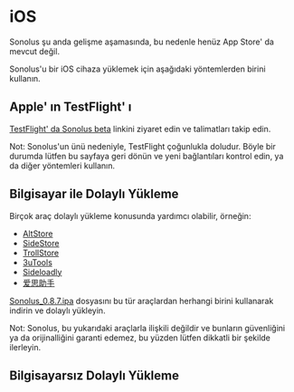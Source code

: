 # iOS

Sonolus şu anda gelişme aşamasında, bu nedenle henüz App Store' da mevcut değil.

Sonolus'u bir iOS cihaza yüklemek için aşağıdaki yöntemlerden birini kullanın.

## Apple' ın TestFlight' ı

[TestFlight' da Sonolus beta](https://testflight.apple.com/join/mdFtAf92) linkini ziyaret edin ve talimatları takip edin.

Not: Sonolus'un ünü nedeniyle, TestFlight çoğunlukla doludur. Böyle bir durumda lütfen bu sayfaya geri dönün ve yeni bağlantıları kontrol edin, ya da diğer yöntemleri kullanın.

## Bilgisayar ile Dolaylı Yükleme

Birçok araç dolaylı yükleme konusunda yardımcı olabilir, örneğin:

-   [AltStore](https://altstore.io)
-   [SideStore](https://sidestore.io)
-   [TrollStore](https://github.com/opa334/TrollStore)
-   [3uTools](http://3u.com)
-   [Sideloadly](https://sideloadly.io)
-   [爱思助手](https://www.i4.cn)

[Sonolus_0.8.7.ipa](https://download.sonolus.com/Sonolus_0.8.7.ipa) dosyasını bu tür araçlardan herhangi birini kullanarak indirin ve dolaylı yükleyin.

Not: Sonolus, bu yukarıdaki araçlarla ilişkili değildir ve bunların güvenliğini ya da orijinalliğini garanti edemez, bu yüzden lütfen dikkatli bir şekilde ilerleyin.

## Bilgisayarsız Dolaylı Yükleme

Birçok servis dolaylı yükleme konusunda yardımcı olabilir, örneğin:

-   [Scarlet](https://usescarlet.com)
-   [Signum](https://signumsign.me)
-   [Signulous](https://www.signulous.com)

[Sonolus_0.8.7.ipa](https://download.sonolus.com/Sonolus_0.8.7.ipa) dosyasını bu tür servislerden herhangi birini kullanarak indirin ve dolaylı yükleyin.

Not: Sonolus, bu yukarıdaki servislerle ilişkili değildir ve bunların güvenliğini ya da orijinalliğini garanti edemez, bu yüzden lütfen dikkatli bir şekilde ilerleyin.

## Jailbreak

Lütfen aşağıdakiler gibi çeşitli jailbreak kılavuzlarına başvurun:

-   [iOS Guide](https://ios.cfw.guide)

[Sonolus_0.8.7.ipa](https://download.sonolus.com/Sonolus_0.8.7.ipa) dosyasını jailbreak işleminden sonra indirin ve kurun.

Not: Sonolus, bu yukarıdaki kılavuzlarla ilişkili değildir ve bunların güvenliğini ya da orijinalliğini garanti edemez, bu yüzden lütfen dikkatli bir şekilde ilerleyin.
